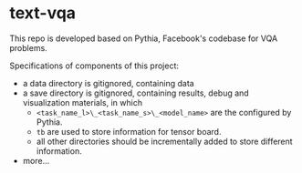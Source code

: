 # text-vqa
This repo is developed based on Pythia, Facebook's codebase for 
VQA problems. 

Specifications of components of this project:
+ a data directory is gitignored, containing data
+ a save directory is gitignored, containing results, 
debug and visualization materials, in which
    + `<task_name_l>\_<task_name_s>\_<model_name>` are 
    the configured by Pythia.
    + `tb` are used to store information for tensor board.
    + all other directories should be incrementally 
    added to store different information. 
+ more...
